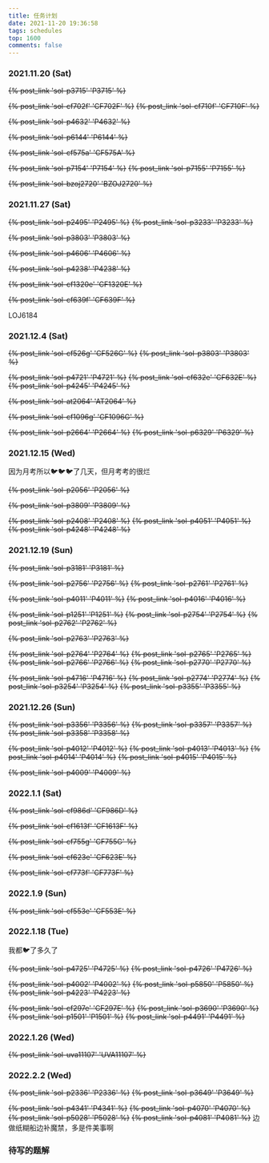 ```yaml
---
title: 任务计划
date: 2021-11-20 19:36:58
tags: schedules
top: 1600
comments: false
---
```


### 2021.11.20 (Sat)
~~{% post_link 'sol-p3715' 'P3715' %}~~

~~{% post_link 'sol-cf702f' 'CF702F' %}~~ ~~{% post_link 'sol-cf710f' 'CF710F' %}~~

~~{% post_link 'sol-p4632' 'P4632' %}~~

~~{% post_link 'sol-p6144' 'P6144' %}~~

~~{% post_link 'sol-cf575a' 'CF575A' %}~~

~~{% post_link 'sol-p7154' 'P7154' %}~~ ~~{% post_link 'sol-p7155' 'P7155' %}~~

~~{% post_link 'sol-bzoj2720' 'BZOJ2720' %}~~

### 2021.11.27 (Sat)
~~{% post_link 'sol-p2495' 'P2495' %}~~ ~~{% post_link 'sol-p3233' 'P3233' %}~~

~~{% post_link 'sol-p3803' 'P3803' %}~~

~~{% post_link 'sol-p4606' 'P4606' %}~~

~~{% post_link 'sol-p4238' 'P4238' %}~~

~~{% post_link 'sol-cf1320e' 'CF1320E' %}~~

~~{% post_link 'sol-cf639f' 'CF639F' %}~~

LOJ6184

### 2021.12.4 (Sat)
~~{% post_link 'sol-cf526g' 'CF526G' %}~~ ~~{% post_link 'sol-p3803' 'P3803' %}~~

~~{% post_link 'sol-p4721' 'P4721' %}~~ ~~{% post_link 'sol-cf632e' 'CF632E' %}~~ ~~{% post_link 'sol-p4245' 'P4245' %}~~

~~{% post_link 'sol-at2064' 'AT2064' %}~~

~~{% post_link 'sol-cf1096g' 'CF1096G' %}~~

~~{% post_link 'sol-p2664' 'P2664' %}~~ ~~{% post_link 'sol-p6329' 'P6329' %}~~

### 2021.12.15 (Wed)
因为月考所以🐦🐦🐦了几天，但月考考的很烂

~~{% post_link 'sol-p2056' 'P2056' %}~~

~~{% post_link 'sol-p3809' 'P3809' %}~~


~~{% post_link 'sol-p2408' 'P2408' %}~~ ~~{% post_link 'sol-p4051' 'P4051' %}~~ ~~{% post_link 'sol-p4248' 'P4248' %}~~

### 2021.12.19 (Sun)
~~{% post_link 'sol-p3181' 'P3181' %}~~

~~{% post_link 'sol-p2756' 'P2756' %}~~ ~~{% post_link 'sol-p2761' 'P2761' %}~~

~~{% post_link 'sol-p4011' 'P4011' %}~~ ~~{% post_link 'sol-p4016' 'P4016' %}~~

~~{% post_link 'sol-p1251' 'P1251' %}~~ ~~{% post_link 'sol-p2754' 'P2754' %}~~ ~~{% post_link 'sol-p2762' 'P2762' %}~~

~~{% post_link 'sol-p2763' 'P2763' %}~~

~~{% post_link 'sol-p2764' 'P2764' %}~~ ~~{% post_link 'sol-p2765' 'P2765' %}~~ ~~{% post_link 'sol-p2766' 'P2766' %}~~ ~~{% post_link 'sol-p2770' 'P2770' %}~~

~~{% post_link 'sol-p4716' 'P4716' %}~~ ~~{% post_link 'sol-p2774' 'P2774' %}~~ ~~{% post_link 'sol-p3254' 'P3254' %}~~ ~~{% post_link 'sol-p3355' 'P3355' %}~~

### 2021.12.26 (Sun)

~~{% post_link 'sol-p3356' 'P3356' %}~~ ~~{% post_link 'sol-p3357' 'P3357' %}~~ ~~{% post_link 'sol-p3358' 'P3358' %}~~

~~{% post_link 'sol-p4012' 'P4012' %}~~ ~~{% post_link 'sol-p4013' 'P4013' %}~~ ~~{% post_link 'sol-p4014' 'P4014' %}~~ ~~{% post_link 'sol-p4015' 'P4015' %}~~

~~{% post_link 'sol-p4009' 'P4009' %}~~

### 2022.1.1 (Sat)

~~{% post_link 'sol-cf986d' 'CF986D' %}~~

~~{% post_link 'sol-cf1613f' 'CF1613F' %}~~

~~{% post_link 'sol-cf755g' 'CF755G' %}~~

~~{% post_link 'sol-cf623e' 'CF623E' %}~~

~~{% post_link 'sol-cf773f' 'CF773F' %}~~

### 2022.1.9 (Sun)

~~{% post_link 'sol-cf553e' 'CF553E' %}~~

### 2022.1.18 (Tue)

我都🐦了多久了

~~{% post_link 'sol-p4725' 'P4725' %}~~ ~~{% post_link 'sol-p4726' 'P4726' %}~~

~~{% post_link 'sol-p4002' 'P4002' %}~~ ~~{% post_link 'sol-p5850' 'P5850' %}~~ ~~{% post_link 'sol-p4223' 'P4223' %}~~

~~{% post_link 'sol-cf297e' 'CF297E' %}~~ ~~{% post_link 'sol-p3690' 'P3690' %}~~ ~~{% post_link 'sol-p1501' 'P1501' %}~~ ~~{% post_link 'sol-p4491' 'P4491' %}~~

### 2022.1.26 (Wed)

~~{% post_link 'sol-uva11107' 'UVA11107' %}~~

### 2022.2.2 (Wed)

~~{% post_link 'sol-p2336' 'P2336' %}~~ ~~{% post_link 'sol-p3649' 'P3649' %}~~

~~{% post_link 'sol-p4341' 'P4341' %}~~ ~~{% post_link 'sol-p4070' 'P4070' %}~~ ~~{% post_link 'sol-p5028' 'P5028' %}~~ ~~{% post_link 'sol-p4081' 'P4081' %}~~ 边做纸糊船边补魔禁，多是件美事啊

### 待写的题解
